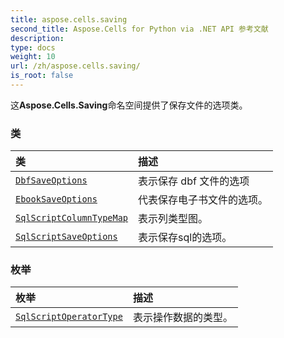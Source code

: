 ```yaml
---
title: aspose.cells.saving
second_title: Aspose.Cells for Python via .NET API 参考文献
description:
type: docs
weight: 10
url: /zh/aspose.cells.saving/
is_root: false
---
```

这**Aspose.Cells.Saving**命名空间提供了保存文件的选项类。

### 类
|类|描述|
| :- | :- |
| [`DbfSaveOptions`](/cells/python-net/zh/aspose.cells.saving/dbfsaveoptions) |表示保存 dbf 文件的选项|
| [`EbookSaveOptions`](/cells/python-net/zh/aspose.cells.saving/ebooksaveoptions) |代表保存电子书文件的选项。|
| [`SqlScriptColumnTypeMap`](/cells/python-net/zh/aspose.cells.saving/sqlscriptcolumntypemap) |表示列类型图。|
| [`SqlScriptSaveOptions`](/cells/python-net/zh/aspose.cells.saving/sqlscriptsaveoptions) |表示保存sql的选项。|


### 枚举
|枚举|描述|
| :- | :- |
| [`SqlScriptOperatorType`](/cells/python-net/zh/aspose.cells.saving/sqlscriptoperatortype) |表示操作数据的类型。|



